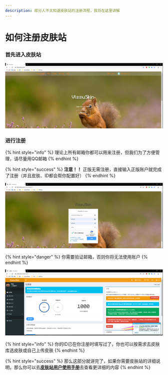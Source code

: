 ```yaml
---
description: 部分人不太知道皮肤站的注册流程，我将在这里讲解
---
```


# 如何注册皮肤站

### 首先进入皮肤站

![](../.gitbook/assets/d-usd-m60nrlxnbjq23bn-f.png)

### 进行注册

{% hint style="info" %}
理论上所有邮箱你都可以用来注册，但我们为了方便管理，请尽量用QQ邮箱
{% endhint %}

{% hint style="success" %}
**注意！！** 正版无需注册，直接输入正版账户就完成了注册（并且皮肤、ID都会帮你配置好）
{% endhint %}

![](../.gitbook/assets/763tugawusd_np7-v1_j-io5m.png)

{% hint style="danger" %}
你需要验证邮箱，否则你将无法使用账户
{% endhint %}

![](../.gitbook/assets/4-o1-j6usd9t9vusdw2d-e36fg.png)

{% hint style="info" %}
你的ID已在你注册时填写过了，你也可以按需求去皮肤库选皮肤或自己上传皮肤
{% endhint %}

{% hint style="success" %}
那么这部分就讲完了，如果你需要皮肤站的详细说明，那么你可以去[**皮肤站用户使用手册**](https://skin.vlssu.com/manual/)去查看更详细的内容
{% endhint %}

